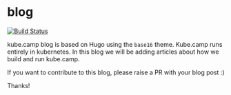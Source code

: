 # blog
[![Build Status](https://build.kube.camp/api/badges/kubecamp/blog/status.svg)](https://build.kube.camp/kubecamp/blog)

kube.camp blog is based on Hugo using the `base16` theme. Kube.camp runs entirely in kubernetes. In this blog we will be adding articles about how we build and run kube.camp.

If you want to contribute to this blog, please raise a PR with your blog post :)

Thanks!
